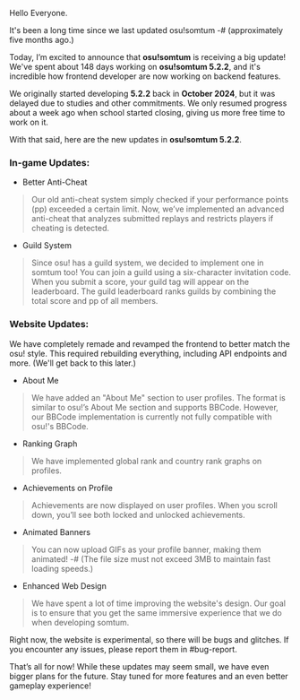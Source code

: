 Hello Everyone.

It's been a long time since we last updated osu!somtum
-# (approximately five months ago.)

Today, I’m excited to announce that **osu!somtum** is receiving a big update!
We've spent about 148 days working on **osu!somtum 5.2.2**, and it's incredible how frontend developer are now working on backend features.

We originally started developing **5.2.2** back in **October 2024**, but it was delayed due to studies and other commitments.
We only resumed progress about a week ago when school started closing, giving us more free time to work on it.

With that said, here are the new updates in **osu!somtum 5.2.2**.

### In-game Updates:
- Better Anti-Cheat
> Our old anti-cheat system simply checked if your performance points (pp) exceeded a certain limit.
> Now, we’ve implemented an advanced anti-cheat that analyzes submitted replays and restricts players if cheating is detected.

- Guild System
> Since osu! has a guild system, we decided to implement one in somtum too!
> You can join a guild using a six-character invitation code.
> When you submit a score, your guild tag will appear on the leaderboard.
> The guild leaderboard ranks guilds by combining the total score and pp of all members.

### Website Updates:
We have completely remade and revamped the frontend to better match the osu! style.
This required rebuilding everything, including API endpoints and more. (We'll get back to this later.)

- About Me
> We have added an "About Me" section to user profiles.
> The format is similar to osu!’s About Me section and supports BBCode.
> However, our BBCode implementation is currently not fully compatible with osu!'s BBCode.

- Ranking Graph
> We have implemented global rank and country rank graphs on profiles.

- Achievements on Profile
> Achievements are now displayed on user profiles.
> When you scroll down, you’ll see both locked and unlocked achievements.

- Animated Banners
> You can now upload GIFs as your profile banner, making them animated!
> -# (The file size must not exceed 3MB to maintain fast loading speeds.)

- Enhanced Web Design
> We have spent a lot of time improving the website's design.
> Our goal is to ensure that you get the same immersive experience that we do when developing somtum.

Right now, the website is experimental, so there will be bugs and glitches.
If you encounter any issues, please report them in #bug-report.

That’s all for now! While these updates may seem small, we have even bigger plans for the future.
Stay tuned for more features and an even better gameplay experience!
